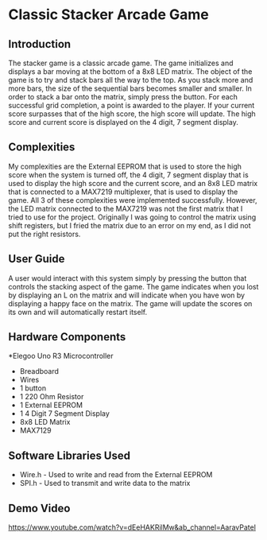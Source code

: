 # Classic Stacker Arcade Game
## Introduction
The stacker game is a classic arcade game. The game initializes and displays a bar
moving at the bottom of a 8x8 LED matrix. The object of the game is to try and stack
bars all the way to the top. As you stack more and more bars, the size of the sequential
bars becomes smaller and smaller. In order to stack a bar onto the matrix, simply press
the button. For each successful grid completion, a point is awarded to the player. If your
current score surpasses that of the high score, the high score will update. The high
score and current score is displayed on the 4 digit, 7 segment display.
## Complexities
My complexities are the External EEPROM that is used to store the high score when the
system is turned off, the 4 digit, 7 segment display that is used to display the high score
and the current score, and an 8x8 LED matrix that is connected to a MAX7219
multiplexer, that is used to display the game. All 3 of these complexities were
implemented successfully. However, the LED matrix connected to the MAX7219 was
not the first matrix that I tried to use for the project. Originally I was going to control the
matrix using shift registers, but I fried the matrix due to an error on my end, as I did not
put the right resistors.
## User Guide
A user would interact with this system simply by pressing the button that controls the
stacking aspect of the game. The game indicates when you lost by displaying an L on
the matrix and will indicate when you have won by displaying a happy face on the
matrix. The game will update the scores on its own and will automatically restart itself.
## Hardware Components
*Elegoo Uno R3 Microcontroller
* Breadboard
* Wires
* 1 button
* 1 220 Ohm Resistor
* 1 External EEPROM
* 1 4 Digit 7 Segment Display
* 8x8 LED Matrix
* MAX7129
## Software Libraries Used
* Wire.h - Used to write and read from the External EEPROM
* SPI.h - Used to transmit and write data to the matrix
## Demo Video
https://www.youtube.com/watch?v=dEeHAKRilMw&ab_channel=AaravPatel
